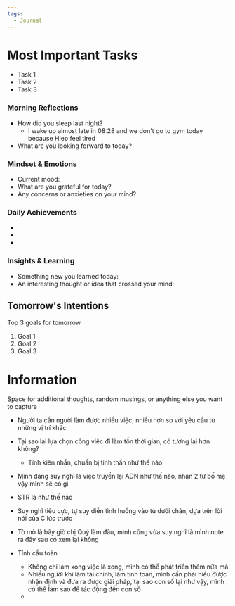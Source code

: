 ```yaml
---
tags:
  - Journal
---
```

# Most Important Tasks

- Task 1
- Task 2
- Task 3

### Morning Reflections

- How did you sleep last night?
	- I wake up almost late in 08:28 and we don't go to gym today because Hiep feel tired
- What are you looking forward to today?

### Mindset & Emotions

- Current mood:
- What are you grateful for today?
- Any concerns or anxieties on your mind?

### Daily Achievements

  - 
  - 
  - 
### Insights & Learning

- Something new you learned today:
- An interesting thought or idea that crossed your mind:

## Tomorrow's Intentions

Top 3 goals for tomorrow

1. Goal 1
2. Goal 2
3. Goal 3

# Information

Space for additional thoughts, random musings, or anything else you want to capture

- Người ta cần người làm được nhiều việc, nhiều hơn so với yêu cầu từ những vị trí khác
- Tại sao lại lựa chọn công việc đi làm tốn thời gian, có tương lai hơn không?
	- Tính kiên nhẫn, chuẩn bị tinh thần như thế nào

- Mình đang suy nghĩ là việc truyền lại ADN như thế nào, nhận 2 từ bố mẹ vậy mình sẽ có gì
- STR là như thế nào
- Suy nghĩ tiêu cực, tự suy diễn tình huống vào tủ dưới chân, dựa trên lời nói của C lúc trước
- Tò mò là bây giờ chị Quý làm đâu, mình cũng vừa suy nghĩ là mình note ra đây sau có xem lại không

- Tính cầu toàn
	- Không chỉ làm xong việc là xong, mình có thể phát triển thêm nữa mà
	- Nhiều người khi làm tài chính, làm tính toán, mình cần phải hiểu được nhận định và đưa ra được giải pháp, tại sao con số lại như vậy, mình có thể làm sao để tác động đến con số
	- 